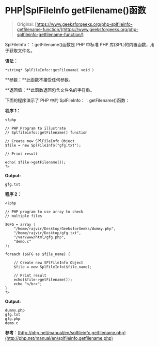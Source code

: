 # PHP|SplFileInfo getFilename()函数

> Original: [https://www.geeksforgeeks.org/php-splfileinfo-getfilename-function/](https://www.geeksforgeeks.org/php-splfileinfo-getfilename-function/)

SplFileInfo：：getFilename()函数是 PHP 中标准 PHP 库(SPL)的内置函数，用于获取文件名。

**语法：**

```
*string* SplFileInfo::getFilename( void )
```

**参数：**此函数不接受任何参数。

**返回值：**此函数返回包含文件名的字符串。

下面的程序演示了 PHP 中的 SplFileInfo：：getFilename()函数：

**程序 1：**

```
<?php

// PHP Program to illustrate 
// Splfileinfo::getFilename() function

// Create new SPlFileInfo Object
$file = new SplFileInfo("gfg.txt");

// Print result

echo( $file->getFilename());
?>
```

**Output:**

```
gfg.txt

```

**程序 2：**

```
<?php

// PHP program to use array to check 
// multiple files

$GFG = array (
    "/home/rajvir/Desktop/GeeksforGeeks/dummy.php",
    "/home/rajvir/Desktop/gfg.txt",
    "/var/www/html/gfg.php",
    "demo.c"
);

foreach ($GFG as $file_name) {

    // Create new SPlFileInfo Object
    $file = new SplFileInfo($file_name);

    // Print result
    echo($file->getFilename());
    echo "</br>";
}
?>
```

**Output:**

```
dummy.php
gfg.txt
gfg.php
demo.c

```

**参考**：[http://php.net/manual/en/splfileinfo.getfilename.php](http://php.net/manual/en/splfileinfo.getfilename.php)
